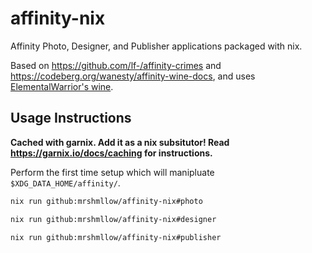 # affinity-nix

Affinity Photo, Designer, and Publisher applications packaged with nix.

Based on https://github.com/lf-/affinity-crimes and https://codeberg.org/wanesty/affinity-wine-docs, and uses [ElementalWarrior's wine](https://gitlab.winehq.org/ElementalWarrior/wine).

## Usage Instructions

**Cached with garnix. Add it as a nix subsitutor! Read https://garnix.io/docs/caching for instructions.**

Perform the first time setup which will manipluate `$XDG_DATA_HOME/affinity/`.

```bash
nix run github:mrshmllow/affinity-nix#photo

nix run github:mrshmllow/affinity-nix#designer

nix run github:mrshmllow/affinity-nix#publisher
```

